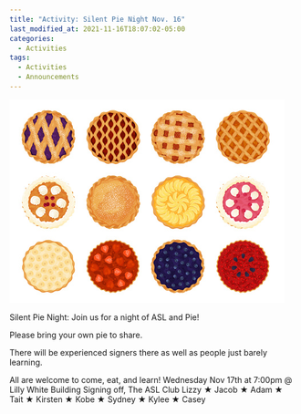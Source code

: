 ```yaml
---
title: "Activity: Silent Pie Night Nov. 16"
last_modified_at: 2021-11-16T18:07:02-05:00
categories:
  - Activities
tags:
  - Activities
  - Announcements
---
```


![Pies](https://github.com/Bamboo72/ENGL-2010-Mock-ASL-Website/blob/main/assets/images/pies.jpg?raw=true)


Silent Pie Night:
Join us for a night of ASL and Pie!

Please bring your own pie to share. 

There will be experienced signers there as well as people just barely learning.

All are welcome to come, eat, and learn!
Wednesday Nov 17th at 7:00pm
@ Lilly White Building
Signing off,
The ASL Club
Lizzy ★ Jacob ★ Adam ★ Tait ★ Kirsten ★ Kobe ★ Sydney ★ Kylee ★ Casey
